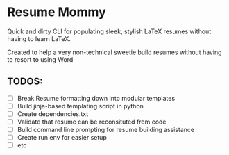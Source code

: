 # Resume Mommy

Quick and dirty CLI for populating sleek, stylish LaTeX resumes without having to learn LaTeX.

Created to help a very non-technical sweetie build resumes without having to resort to using Word

## TODOS:
- [ ] Break Resume formatting down into modular templates
- [ ] Build jinja-based templating script in python
- [ ] Create dependencies.txt
- [ ] Validate that resume can be reconsituted from code
- [ ] Build command line prompting for resume building assistance
- [ ] Create run env for easier setup
- [ ] etc
